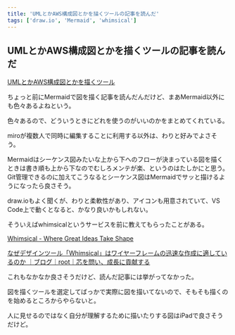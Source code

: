 ```yaml
---
title: 'UMLとかAWS構成図とかを描くツールの記事を読んだ'
tags: ['draw.io', 'Mermaid', 'whimsical']
---
```


## UMLとかAWS構成図とかを描くツールの記事を読んだ

[UMLとかAWS構成図とかを描くツール](https://zenn.dev/ibaraki/articles/522797d7f6b4c1)

ちょっと前にMermaidで図を描く記事を読んだんだけど、まあMermaid以外にも色々あるよねという。

色々あるので、どういうときにどれを使うのがいいのかをまとめてくれている。

miroが複数人で同時に編集することに利用する以外は、わりと好みでよさそう。

Mermaidはシーケンス図みたいな上から下へのフローが決まっている図を描くときは書き順も上から下なのでむしろメンテが楽、というのはたしかにと思う。Git管理できるのに加えてこうなるとシーケンス図はMermaidでサッと描けるようになったら良さそう。

draw.ioもよく聞くが、わりと柔軟性があり、アイコンも用意されていて、VS Code上で動くとなると、かなり良いかもしれない。

そういえばwhimsicalというサービスを前に教えてもらったことがある。

[Whimsical \- Where Great Ideas Take Shape](https://whimsical.com/)

[なぜデザインツール「Whimsical」はワイヤーフレームの迅速な作成に適しているのか ｜ブログ｜root｜芯を問い、成長に貢献する](https://ic-root.com/blog/2019-05-tool-whimsical/)

これもなかなか良さそうだけど、読んだ記事には挙がってなかった。

図を描くツールを選定してばっかで実際に図を描いてないので、そもそも描くのを始めるところからやらないと。

人に見せるのではなく自分が理解するために描いたりする図はiPadで良さそうだけど。
